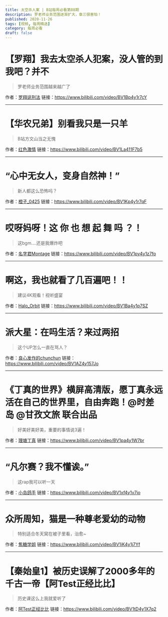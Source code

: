 ```yaml
---
title: 太空杀人案 | B站每周必看第88期
description: 罗老师业务范围逐渐扩大，章三很害怕！
published: 2020-11-26
tags: [视频, 每周精选]
category: 每周必看
draft: false
---
```


# 【罗翔】我去太空杀人犯案，没人管的到我吧？并不
> 罗老师业务范围越来越广了

作者：[罗翔说刑法](https://space.bilibili.com/517327498)
链接：https://www.bilibili.com/video/BV1Bp4y1r7cY

---

# 【华农兄弟】别看我只是一只羊
> B站方文山当之无愧

作者：[红色激情](https://space.bilibili.com/25422790)
链接：https://www.bilibili.com/video/BV1La411F7b5

---

# “心中无女人，变身自然神！”
> 新人都这么恐怖吗？

作者：[橙子_0425](https://space.bilibili.com/383447492)
链接：https://www.bilibili.com/video/BV1Kp4y1r7qF

---

# 哎呀妈呀！这 你 也 想 起 舞 吗 ？！
> 这bgm....还是我爆炸吧

作者：[名字君Montage](https://space.bilibili.com/37672137)
链接：https://www.bilibili.com/video/BV1py4y1z7fo

---

# 啊这，我也就看了几百遍吧！！
> 建议4K观看！视听盛宴

作者：[Halo_Orbit](https://space.bilibili.com/340345945)
链接：https://www.bilibili.com/video/BV1Ba4y1p7SZ

---

# 派大星：在吗生活？来过两招
> 这个UP怎么一直在骂人？

作者：[良心发作的chunchun](https://space.bilibili.com/1590705)
链接：https://www.bilibili.com/video/BV1AZ4y157Jo

---

# 《丁真的世界》横屏高清版，愿丁真永远活在自己的世界里，自由奔跑！@时差岛 @甘孜文旅 联合出品
> 好美好美好美，重要的事情说3遍！

作者：[理塘丁真](https://space.bilibili.com/1463028352)
链接：https://www.bilibili.com/video/BV1pa4y1W7br

---

# “凡尔赛？我不懂诶。”
> 这rap我可以听一天

作者：[小岛鸽手](https://space.bilibili.com/645997940)
链接：https://www.bilibili.com/video/BV1xf4y1v7jo

---

# 众所周知，猫是一种尊老爱幼的动物
> 特别适合冬天窝在被子里看，治愈~

作者：[焦糖学姐](https://space.bilibili.com/347371196)
链接：https://www.bilibili.com/video/BV1iK4y1j7Yf

---

# 【秦始皇1】被历史误解了2000多年的千古一帝【阿Test正经比比】
> 历史课这么上我就爱听了

作者：[阿Test正经比比](https://space.bilibili.com/434376696)
链接：https://www.bilibili.com/video/BV1tD4y1X7q2

